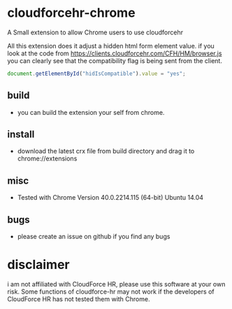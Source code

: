 # cloudforcehr-chrome
A Small extension to allow Chrome users to use cloudforcehr

All this extension does it adjust a hidden html form element value. 
if you look at the code from https://clients.cloudforcehr.com/CFH/HM/browser.js 
you can clearly see that the compatibility flag is being sent from the client.

```javascript
document.getElementById("hidIsCompatible").value = "yes";
```
## build 
- you can build the extension your self from chrome.

## install
- download the latest crx file from build directory and drag it to chrome://extensions

## misc
- Tested with Chrome Version 40.0.2214.115 (64-bit) Ubuntu 14.04

## bugs
- please create an issue on github if you find any bugs

# disclaimer 
i am not affiliated with CloudForce HR, please use this software at your own risk. Some functions of cloudforce-hr may not work if the developers of CloudForce HR has not tested them with Chrome.
